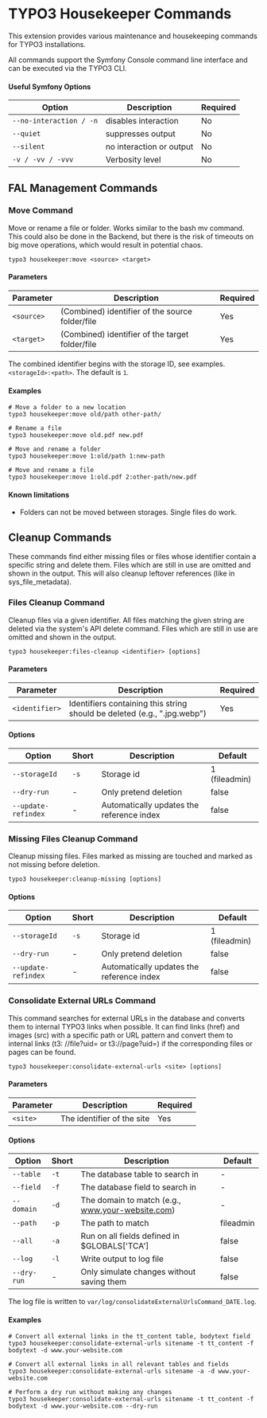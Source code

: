 # TYPO3 Housekeeper Commands

This extension provides various maintenance and housekeeping commands for TYPO3
installations.

All commands support the Symfony Console command line interface and can be
executed via the TYPO3 CLI.

#### Useful Symfony Options

| Option                  | Description              | Required |
|-------------------------|--------------------------|----------|
| `--no-interaction / -n` | disables interaction     | No       |
| `--quiet`               | suppresses output        | No       |
| `--silent`              | no interaction or output | No       |
| `-v / -vv / -vvv`       | Verbosity level          | No       |

## FAL Management Commands

### Move Command

Move or rename a file or folder. Works similar to the bash mv command.
This could also be done in the Backend, but there is the risk of timeouts on big move operations,
which would result in potential chaos.

```
typo3 housekeeper:move <source> <target>
```

#### Parameters

| Parameter        | Description                                     | Required |
|------------------|-------------------------------------------------|----------|
| `<source>`       | (Combined) identifier of the source folder/file | Yes      |
| `<target>`       | (Combined) identifier of the target folder/file | Yes      |

The combined identifier begins with the storage ID, see examples.
```<storageId>:<path>```. The default is ```1```.

#### Examples

```
# Move a folder to a new location
typo3 housekeeper:move old/path other-path/

# Rename a file
typo3 housekeeper:move old.pdf new.pdf

# Move and rename a folder
typo3 housekeeper:move 1:old/path 1:new-path

# Move and rename a file
typo3 housekeeper:move 1:old.pdf 2:other-path/new.pdf
```

#### Known limitations
- Folders can not be moved between storages. Single files do work.

## Cleanup Commands

These commands find either missing files or files whose identifier contain a specific string and
delete them. Files which are still in use are omitted and shown in the output.
This will also cleanup leftover references (like in sys_file_metadata).

### Files Cleanup Command

Cleanup files via a given identifier. All files matching the given string are deleted via the
system's API delete command.
Files which are still in use are omitted and shown in the output.

```
typo3 housekeeper:files-cleanup <identifier> [options]
```

#### Parameters

| Parameter      | Description                                                              | Required |
|----------------|--------------------------------------------------------------------------|----------|
| `<identifier>` | Identifiers containing this string should be deleted (e.g., ".jpg.webp") | Yes      |

#### Options

| Option              | Short | Description                               | Default       |
|---------------------|-------|-------------------------------------------|---------------|
| `--storageId`       | `-s`  | Storage id                                | 1 (fileadmin) |
| `--dry-run`         | -     | Only pretend deletion                     | false         |
| `--update-refindex` | -     | Automatically updates the reference index | false         |

### Missing Files Cleanup Command

Cleanup missing files. Files marked as missing are touched and marked as not
missing before deletion.

```
typo3 housekeeper:cleanup-missing [options]
```

#### Options

| Option              | Short | Description                               | Default       |
|---------------------|-------|-------------------------------------------|---------------|
| `--storageId`       | `-s`  | Storage id                                | 1 (fileadmin) |
| `--dry-run`         | -     | Only pretend deletion                     | false         |
| `--update-refindex` | -     | Automatically updates the reference index | false         |

### Consolidate External URLs Command

This command searches for external URLs in the database and converts them to
internal TYPO3 links when possible. It can find links (href) and images (src)
with a specific path or URL pattern and convert them to internal links (t3:
//file?uid= or t3://page?uid=) if the corresponding files or pages can be found.

```
typo3 housekeeper:consolidate-external-urls <site> [options]
```

#### Parameters

| Parameter | Description                | Required |
|-----------|----------------------------|----------|
| `<site>`  | The identifier of the site | Yes      |

#### Options

| Option      | Short | Description                                      | Default   |
|-------------|-------|--------------------------------------------------|-----------|
| `--table`   | `-t`  | The database table to search in                  | -         |
| `--field`   | `-f`  | The database field to search in                  | -         |
| `--domain`  | `-d`  | The domain to match (e.g., www.your-website.com) | -         |
| `--path`    | `-p`  | The path to match                                | fileadmin |
| `--all`     | `-a`  | Run on all fields defined in $GLOBALS['TCA']     | false     |
| `--log`     | `-l`  | Write output to log file                         | false     |
| `--dry-run` | -     | Only simulate changes without saving them        | false     |

The log file is written to `var/log/consolidateExternalUrlsCommand_DATE.log`.

#### Examples

```
# Convert all external links in the tt_content table, bodytext field
typo3 housekeeper:consolidate-external-urls sitename -t tt_content -f bodytext -d www.your-website.com

# Convert all external links in all relevant tables and fields
typo3 housekeeper:consolidate-external-urls sitename -a -d www.your-website.com

# Perform a dry run without making any changes
typo3 housekeeper:consolidate-external-urls sitename -t tt_content -f bodytext -d www.your-website.com --dry-run

